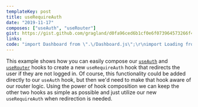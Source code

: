 ```yaml
---
templateKey: post
title: useRequireAuth
date: "2019-11-17"
composes: ["useAuth", "useRouter"]
gist: https://gist.github.com/gragland/d0fa96ced6b1cf0e6f073964573266f4
links:
code: "import Dashboard from \".\/Dashboard.js\";\r\nimport Loading from \".\/Loading.js\";\r\nimport { useRequireAuth } from \".\/use-require-auth.js\";\r\n\r\nfunction DashboardPage(props) {\r\n  const auth = useRequireAuth();\r\n  \r\n  \/\/ If auth is null (still fetching data) \r\n  \/\/ or false (logged out, above hook will redirect)\r\n  \/\/ then show loading indicator.\r\n  if (!auth) {\r\n    return <Loading \/>;\r\n  }\r\n  \r\n  return (\r\n    <Dashboard auth={auth} \/>\r\n  );\r\n}\r\n\r\n\/\/ Hook (use-require-auth.js)\r\nimport { useEffect } from \"react\";\r\nimport { useAuth } from \".\/use-auth.js\";\r\nimport { useRouter } from \".\/use-router.js\";\r\n\r\nfunction useRequireAuth(redirectUrl = '\/signup'){\r\n  const auth = useAuth();\r\n  const router = useRouter();\r\n  \r\n  \/\/ If auth.user is false that means we're not\r\n  \/\/ logged in and should redirect.\r\n  useEffect(() => {\r\n    if (auth.user === false){\r\n      router.push(redirectUrl);\r\n    }\r\n  }, [auth, router]);\r\n    \r\n  return auth;\r\n}"
---
```


This example shows how you can easily compose our [`useAuth`](/useAuth) and [`useRouter`](/useRouter) hooks to create a new `useRequireAuth` hook that redirects the user if they are not logged in. Of course, this functionality could be added directly to our `useAuth` hook, but then we'd need to make that hook aware of our router logic. Using the power of hook composition we can keep the other two hooks as simple as possible and just utilize our new `useRequireAuth` when redirection is needed.

